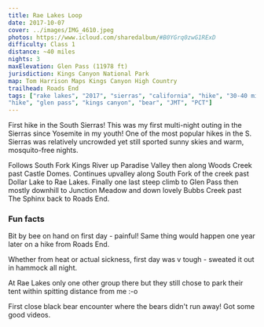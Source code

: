```yaml
---
title: Rae Lakes Loop
date: 2017-10-07
cover: ../images/IMG_4610.jpeg
photos: https://www.icloud.com/sharedalbum/#B0YGrq0zwG1RExD
difficulty: Class 1
distance: ~40 miles
nights: 3
maxElevation: Glen Pass (11978 ft)
jurisdiction: Kings Canyon National Park
map: Tom Harrison Maps Kings Canyon High Country
trailhead: Roads End
tags: ["rake lakes", "2017", "sierras", "california", "hike", "30-40 miles",
"hike", "glen pass", "kings canyon", "bear", "JMT", "PCT"]
---
```


First hike in the South Sierras!  This was my first multi-night outing in the
Sierras since Yosemite in my youth!  One of the most popular hikes in the S.
Sierras was relatively uncrowded yet still sported sunny skies and warm,
mosquito-free nights.

Follows South Fork Kings River up Paradise Valley then
along Woods Creek past Castle Domes.  Continues upvalley along South Fork of
the creek past Dollar Lake to Rae Lakes.  Finally one last steep climb to Glen
Pass then mostly downhill to Junction Meadow and down lovely Bubbs Creek past The
Sphinx back to Roads End.

### Fun facts

Bit by bee on hand on first day - painful!  Same thing would happen one year
later on a hike from Roads End.

Whether from heat or actual sickness, first day was v tough - sweated it out in
hammock all night.

At Rae Lakes only one other group there but they still chose to park their tent
within spitting distance from me :-o

First close black bear encounter where the bears didn't run away!  Got some
good videos.

